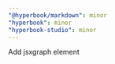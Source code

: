 ```yaml
---
"@hyperbook/markdown": minor
"hyperbook": minor
"hyperbook-studio": minor
---
```


Add jsxgraph element
